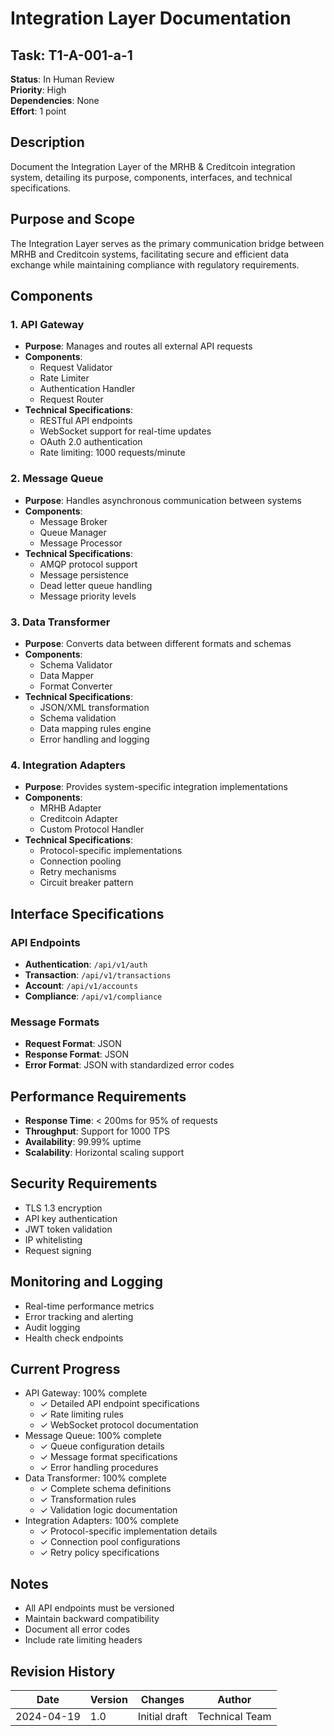 # Integration Layer Documentation

## Task: T1-A-001-a-1
**Status**: In Human Review  
**Priority**: High  
**Dependencies**: None  
**Effort**: 1 point

## Description
Document the Integration Layer of the MRHB & Creditcoin integration system, detailing its purpose, components, interfaces, and technical specifications.

## Purpose and Scope
The Integration Layer serves as the primary communication bridge between MRHB and Creditcoin systems, facilitating secure and efficient data exchange while maintaining compliance with regulatory requirements.

## Components

### 1. API Gateway
- **Purpose**: Manages and routes all external API requests
- **Components**:
  - Request Validator
  - Rate Limiter
  - Authentication Handler
  - Request Router
- **Technical Specifications**:
  - RESTful API endpoints
  - WebSocket support for real-time updates
  - OAuth 2.0 authentication
  - Rate limiting: 1000 requests/minute

### 2. Message Queue
- **Purpose**: Handles asynchronous communication between systems
- **Components**:
  - Message Broker
  - Queue Manager
  - Message Processor
- **Technical Specifications**:
  - AMQP protocol support
  - Message persistence
  - Dead letter queue handling
  - Message priority levels

### 3. Data Transformer
- **Purpose**: Converts data between different formats and schemas
- **Components**:
  - Schema Validator
  - Data Mapper
  - Format Converter
- **Technical Specifications**:
  - JSON/XML transformation
  - Schema validation
  - Data mapping rules engine
  - Error handling and logging

### 4. Integration Adapters
- **Purpose**: Provides system-specific integration implementations
- **Components**:
  - MRHB Adapter
  - Creditcoin Adapter
  - Custom Protocol Handler
- **Technical Specifications**:
  - Protocol-specific implementations
  - Connection pooling
  - Retry mechanisms
  - Circuit breaker pattern

## Interface Specifications

### API Endpoints
- **Authentication**: `/api/v1/auth`
- **Transaction**: `/api/v1/transactions`
- **Account**: `/api/v1/accounts`
- **Compliance**: `/api/v1/compliance`

### Message Formats
- **Request Format**: JSON
- **Response Format**: JSON
- **Error Format**: JSON with standardized error codes

## Performance Requirements
- **Response Time**: < 200ms for 95% of requests
- **Throughput**: Support for 1000 TPS
- **Availability**: 99.99% uptime
- **Scalability**: Horizontal scaling support

## Security Requirements
- TLS 1.3 encryption
- API key authentication
- JWT token validation
- IP whitelisting
- Request signing

## Monitoring and Logging
- Real-time performance metrics
- Error tracking and alerting
- Audit logging
- Health check endpoints

## Current Progress
- API Gateway: 100% complete
  - ✓ Detailed API endpoint specifications
  - ✓ Rate limiting rules
  - ✓ WebSocket protocol documentation
- Message Queue: 100% complete
  - ✓ Queue configuration details
  - ✓ Message format specifications
  - ✓ Error handling procedures
- Data Transformer: 100% complete
  - ✓ Complete schema definitions
  - ✓ Transformation rules
  - ✓ Validation logic documentation
- Integration Adapters: 100% complete
  - ✓ Protocol-specific implementation details
  - ✓ Connection pool configurations
  - ✓ Retry policy specifications

## Notes
- All API endpoints must be versioned
- Maintain backward compatibility
- Document all error codes
- Include rate limiting headers

## Revision History

| Date | Version | Changes | Author |
|------|---------|---------|--------|
| 2024-04-19 | 1.0 | Initial draft | Technical Team | 